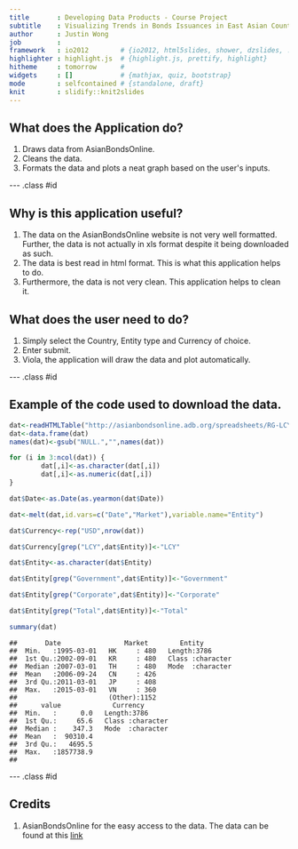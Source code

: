 ```yaml
---
title       : Developing Data Products - Course Project
subtitle    : Visualizing Trends in Bonds Issuances in East Asian Countries
author      : Justin Wong
job         : 
framework   : io2012        # {io2012, html5slides, shower, dzslides, ...}
highlighter : highlight.js  # {highlight.js, prettify, highlight}
hitheme     : tomorrow      # 
widgets     : []            # {mathjax, quiz, bootstrap}
mode        : selfcontained # {standalone, draft}
knit        : slidify::knit2slides
---
```


## What does the Application do?

1. Draws data from AsianBondsOnline.
2. Cleans the data.
3. Formats the data and plots a neat graph based on the user's inputs.

--- .class #id 

## Why is this application useful?

1. The data on the AsianBondsOnline website is not very well formatted. Further, the data is not actually in xls format despite it being downloaded as such.
2. The data is best read in html format. This is what this application helps to do.
3. Furthermore, the data is not very clean. This application helps to clean it.

## What does the user need to do?

1. Simply select the Country, Entity type and Currency of choice.
2. Enter submit.
2. Viola, the application will draw the data and plot automatically.

--- .class #id

## Example of the code used to download the data.



```r
dat<-readHTMLTable("http://asianbondsonline.adb.org/spreadsheets/RG-LCY_Bond_Market_USD.xls")
dat<-data.frame(dat)
names(dat)<-gsub("NULL.","",names(dat))

for (i in 3:ncol(dat)) {
        dat[,i]<-as.character(dat[,i])
        dat[,i]<-as.numeric(dat[,i])
}

dat$Date<-as.Date(as.yearmon(dat$Date))

dat<-melt(dat,id.vars=c("Date","Market"),variable.name="Entity")

dat$Currency<-rep("USD",nrow(dat))

dat$Currency[grep("LCY",dat$Entity)]<-"LCY"

dat$Entity<-as.character(dat$Entity)

dat$Entity[grep("Government",dat$Entity)]<-"Government"

dat$Entity[grep("Corporate",dat$Entity)]<-"Corporate"

dat$Entity[grep("Total",dat$Entity)]<-"Total"

summary(dat)
```

```
##       Date                Market        Entity         
##  Min.   :1995-03-01   HK     : 480   Length:3786       
##  1st Qu.:2002-09-01   KR     : 480   Class :character  
##  Median :2007-03-01   TH     : 480   Mode  :character  
##  Mean   :2006-09-24   CN     : 426                     
##  3rd Qu.:2011-03-01   JP     : 408                     
##  Max.   :2015-03-01   VN     : 360                     
##                       (Other):1152                     
##      value             Currency        
##  Min.   :      0.0   Length:3786       
##  1st Qu.:     65.6   Class :character  
##  Median :    347.3   Mode  :character  
##  Mean   :  90310.4                     
##  3rd Qu.:   4695.5                     
##  Max.   :1857738.9                     
## 
```

--- .class #id

## Credits

1. AsianBondsOnline for the easy access to the data. The data can be found at this [link](http://asianbondsonline.adb.org/regional/data/bondmarket.php?code=LCY_Bond_Market_USD)




